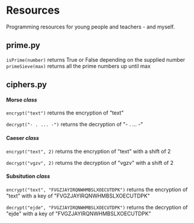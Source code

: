 Resources
=========
Programming resources for young people and teachers - and myself.

## prime.py

```isPrime(number)``` returns True or False depending on the supplied number
```primeSieve(max)``` returns all the prime numbers up until max

## ciphers.py

#### Morse *class*

```encrypt("text")``` returns the encryption of "text"

```decrypt("- . ... -")``` returns the decryption of "- . ... -"

#### Caeser *class*

```encrypt("text", 2)``` returns the encryption of "text" with a shift of 2

```decrypt("vgzv", 2)``` returns the decryption of "vgzv" with a shift of 2

#### Subsitution *class*

```encrypt("text", "FVGZJAYIRQNWHMBSLXOECUTDPK")``` returns the encryption of "text" with a key of "FVGZJAYIRQNWHMBSLXOECUTDPK"

```decrypt("ejde", "FVGZJAYIRQNWHMBSLXOECUTDPK")``` returns the decryption of "ejde" with a key of "FVGZJAYIRQNWHMBSLXOECUTDPK"
